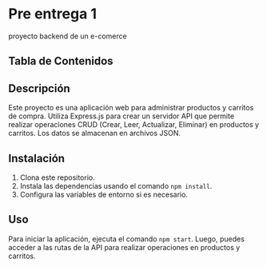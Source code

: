 # Pre entrega 1

proyecto backend de un e-comerce

## Tabla de Contenidos

## Descripción

Este proyecto es una aplicación web para administrar productos y carritos de compra. Utiliza Express.js para crear un servidor API que permite realizar operaciones CRUD (Crear, Leer, Actualizar, Eliminar) en productos y carritos. Los datos se almacenan en archivos JSON.

## Instalación

1. Clona este repositorio.
2. Instala las dependencias usando el comando `npm install`.
3. Configura las variables de entorno si es necesario.

## Uso

Para iniciar la aplicación, ejecuta el comando `npm start`. Luego, puedes acceder a las rutas de la API para realizar operaciones en productos y carritos.

